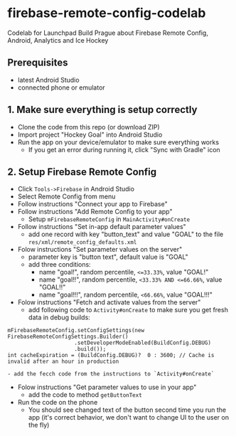 # firebase-remote-config-codelab
Codelab for Launchpad Build Prague about Firebase Remote Config, Android, Analytics and Ice Hockey

## Prerequisites

  - latest Android Studio
  - connected phone or emulator
  
## 1. Make sure everything is setup correctly
  - Clone the code from this repo (or download ZIP)
  - Import project "Hockey Goal" into Android Studio
  - Run the app on your device/emulator to make sure everything works
    - If you get an error during running it, click "Sync with Gradle" icon
    
## 2. Setup Firebase Remote Config
  - Click `Tools->Firebase` in Android Studio
  - Select Remote Config from menu
  - Follow instructions "Connect your app to Firebase"
  - Follow instructions "Add Remote Config to your app"
    - Setup `mFirebaseRemoteConfig` in `MainActivity#onCreate`
  - Follow instructions "Set in-app default parameter values"
    - add one record with key "button_text" and value "GOAL" to the file `res/xml/remote_config_defaults.xml`
  - Folow instructions "Set parameter values on the server"
    - parameter key is "button text", default value is "GOAL"
    - add three conditions:
      - name "goal!", random percentile, `<=33.33%`, value "GOAL!"
      - name "goal!!", random percentile, `<33.33% AND <=66.66%`, value "GOAL!!"
      - name "goal!!!", random percentile, `<66.66%`, value "GOAL!!!"
  - Folow instructions "Fetch and activate values from the server"
    - add following code to `Activity#onCreate` to make sure you get fresh data in debug builds:
    
```
mFirebaseRemoteConfig.setConfigSettings(new FirebaseRemoteConfigSettings.Builder()
                     .setDeveloperModeEnabled(BuildConfig.DEBUG)
                     .build());
int cacheExpiration = (BuildConfig.DEBUG)?  0 : 3600; // Cache is invalid after an hour in production
```
    - add the fecch code from the instructions to `Activity#onCreate`
  - Folow instructions "Get parameter values to use in your app"
    - add the code to method `getButtonText`
  - Run the code on the phone
    - You should see changed text of the button second time you run the app (it's correct behavior, we don't want to change UI to the user on the fly)
    

